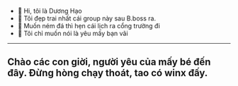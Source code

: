 - 👋 Hi, tôi là Dương Hạo
- 👀 Tôi đẹp trai nhất cái group này sau B.boss ra.
- 🌱 Muốn ném đá thì hẹn cái lịch ra cổng trường đi
- 💞️ Tôi chỉ muốn nói là yêu mấy bạn vãi

-----------
Chào các con giời, người yêu của mấy bé đến đây. Đừng hòng chạy thoát, tao có winx đấy.
-------------
